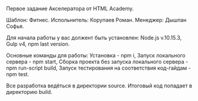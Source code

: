 Первое задание Акселератора от HTML Academy.

Шаблон: Фитнес. 
Испольнитель: Корупаев Роман.
Менеджер: Дышпан Софья.

Для начала работы у вас должент быть установлен:
Node.js v.10.15.3,
Gulp v4,
npm last version.

Основные команды для работы:
Установка - npm i,
Запуск локального сервера - npm start,
Сборка проекта без запуска локального сервера - npm run-script build,
Запуск тестирования на соответствия код-гайдам - npm test.

Все разработка ведёться в директории source.
Итоговый код попадает в директорию build.
